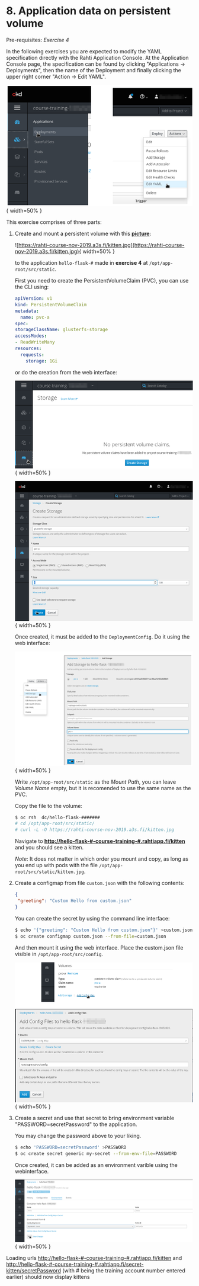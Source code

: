 # 8. Application data on persistent volume

Pre-requisites: *Exercise 4*

In the following exercises you are expected to modify the YAML specification directly with the Rahti Application Console. At the Application Console page, the specification can be found by clicking "Applications → Deployments", then the name of the Deployment and finally clicking the upper right corner "Action → Edit YAML".

![Edit YAML](08-pvc-appy/img/Edit-YAML.png){ width=50% }

This exercise comprises of three parts:

1.  Create and mount a persistent volume with this **[picture](https://rahti-course-nov-2019.a3s.fi/kitten.jpg)**:

    ![https://rahti-course-nov-2019.a3s.fi/kitten.jpg](https://rahti-course-nov-2019.a3s.fi/kitten.jpg){ width=50% }

    to the application `hello-flask-#` made in **exercise 4** at `/opt/app-root/src/static`.

    First you need to create the PersistentVolumeClaim (PVC), you can use the CLI using:

    ```yaml
    apiVersion: v1
    kind: PersistentVolumeClaim
    metadata:
      name: pvc-a
    spec:
    storageClassName: glusterfs-storage
    accessModes:
    - ReadWriteMany
    resources:
      requests:
        storage: 1Gi
    ```

    or do the creation from the web interface:

    ![Create Storage](08-pvc-appy/img/Create-storage.png){ width=50% }

    ![Create Storage](08-pvc-appy/img/Create-storage2.png){ width=50% }

    Once created, it must be added to the `DeploymentConfig`. Do it using the web interface:

    ![Add storage](08-pvc-appy/img/Add-storage.png){ width=50% }

    Write `/opt/app-root/src/static` as the *Mount Path*, you can leave *Volume Name* empty, but it is recomended to use the same name as the PVC.

    Copy the file to the volume:

    ```bash
    $ oc rsh  dc/hello-flask-#######
    # cd /opt/app-root/src/static/
    # curl -L -O https://rahti-course-nov-2019.a3s.fi/kitten.jpg
    ```

    Navigate to **<http://hello-flask-#-course-training-#.rahtiapp.fi/kitten>** and
    you should see a kitten.

    *Note*: It does not matter in which order you mount and copy, as long as you
    end up with pods with the file `/opt/app-root/src/static/kitten.jpg`.

2.  Create a configmap from file `custom.json` with the following contents:

    ```json
    {
     "greeting": "Custom Hello from custom.json"
    }

    ```
   
    You can create the secret by using the command line interface:

    ```bash
    $ echo '{"greeting": "Custon Hello from custom.json"}' >custom.json
    $ oc create configmap custom.json --from-file=custom.json
    ```

    And then mount it using the web interface. Place the custom.json file visible in `/opt/app-root/src/config`.

    ![Add config files](08-pvc-appy/img/Add-Config-files.png){ width=50% }

3.  Create a secret and use that secret to bring environment variable
    "PASSWORD=secretPassword" to the application.

    You may change the password above to your liking.

    ```bash
    $ echo 'PASSWORD=secretPassword' >PASSWORD
    $ oc create secret generic my-secret --from-env-file=PASSWORD
    ```

    Once created, it can be added as an environment varible using the webinterface.

    ![Add secret as environment variables](08-pvc-appy/img/Add-Secret-Environment.png){ width=50% }

Loading urls <http://hello-flask-#-course-training-#.rahtiapp.fi/kitten> and <http://hello-flask-#-course-training-#.rahtiapp.fi/secret-kitten/secretPassword> (with # being the training account number entered earlier) should now display kittens

